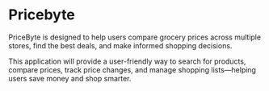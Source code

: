 # Pricebyte
PriceByte is designed to help users compare grocery prices across multiple stores, find the best deals, and make informed shopping decisions.

This application will provide a user-friendly way to search for products, compare prices, track price changes, and manage shopping lists—helping users save money and shop smarter.
